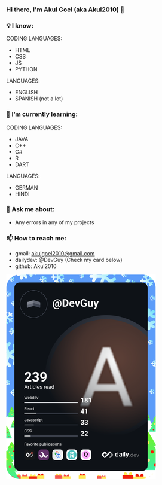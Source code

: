 ### Hi there, I'm Akul Goel (aka Akul2010) 👋

<!--
**Akul2010/Akul2010** is a ✨ _special_ ✨ repository because its `README.md` (this file) appears on your GitHub profile.

Here are some ideas to get you started:

- 🔭 I’m currently working on ...
- 🌱 I’m currently learning ...
- 👯 I’m looking to collaborate on ...
- 🤔 I’m looking for help with ...
- 💬 Ask me about ...
- 📫 How to reach me: ...
- 😄 Pronouns: ...
- ⚡ Fun fact: ...
-->

### 💡 I know:

 CODING LANGUAGES:
- HTML
- CSS
- JS
- PYTHON
 
LANGUAGES:
- ENGLISH
- SPANISH (not a lot)

### 🌱 I’m currently learning:
CODING LANGUAGES:
- JAVA
- C++
- C#
- R
- DART
  
LANGUAGES:
- GERMAN
- HINDI


### 💬 Ask me about:
- Any errors in any of my projects

### 📫 How to reach me:
- gmail: akulgoel2010@gmail.com
- dailydev: @DevGuy (Check my card below)
- github: Akul2010

<a href="https://app.daily.dev/DevGuy"><img src="https://github.com/Akul2010/Akul2010/blob/master/devcard.svg" width="400" alt="Akul Goel's Dev Card"/></a>

